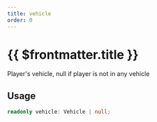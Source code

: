 ```yaml
---
title: vehicle
order: 0
---
```


# {{ $frontmatter.title }}

Player's vehicle, null if player is not in any vehicle 

## Usage

```ts
readonly vehicle: Vehicle | null;
```
